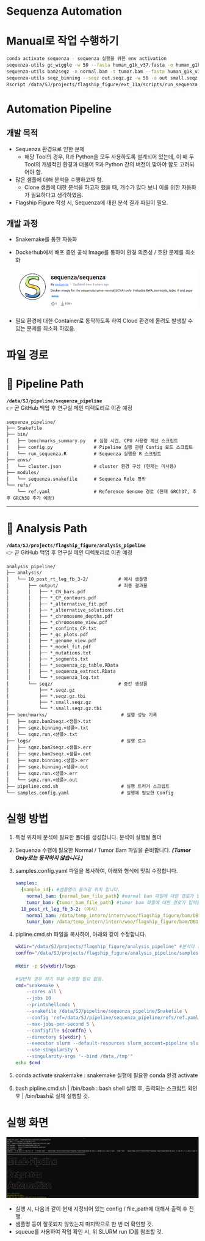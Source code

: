 # Sequenza Automation

# Manual로 작업 수행하기

```bash
conda activate sequenza - sequenza 실행을 위한 env activation
sequenza-utils gc_wiggle -w 50 --fasta human_g1k_v37.fasta -o human_g1k_v37.wig.gz (/data/SJ/projects/flagship_figure/gc_wiggle/human_g1k_v37.wig.gz)
sequenza-utils bam2seqz -n normal.bam -t tumor.bam --fasta human_g1k_v37.fasta -gc human_g1k_v37.wig.gz -o out.seqz.gz
sequenza-utils seqz_binning --seqz out.seqz.gz -w 50 -o out small.seqz.gz
Rscript /data/SJ/projects/flagship_figure/ext_11a/scripts/run_sequenza.R -i small.seqz.gz -o output_dir -n sample_name
```

# Automation Pipeline

## 개발 목적

- Sequenza 환경으로 인한 문제
    - 해당 Tool의 경우, R과 Python을 모두 사용하도록 설계되어 있는데, 이 때 두 Tool의 개별적인 환경과 더불어 R과 Python 간의 버전이 맞아야 함도 고려되어야 함.
- 많은 샘플에 대해 분석을 수행하고자 함.
    - Clone 샘플에 대한 분석을 하고자 했을 때, 개수가 많다 보니 이를 위한 자동화가 필요하다고 생각하였음.
- Flagship Figure 작성 시, Sequenza에 대한 분석 결과 파일이 필요.

## 개발 과정

- Snakemake를 통한 자동화
- Dockerhub에서 배포 중인 공식 Image를 통하여 환경 의존성 / 호환 문제를 최소화
    
    ![image.png](image.png)
    
- 필요 환경에 대한 Container로 동작하도록 하여 Cloud 환경에 올려도 발생할 수 있는 문제를 최소화 하였음.

# 파일 경로
# 📂 Pipeline Path
**`/data/SJ/pipeline/sequenza_pipeline`**  
👉 곧 GitHub 백업 후 연구실 메인 디렉토리로 이관 예정

```
sequenza_pipeline/
├── Snakefile
├── bin/
│   ├── benchmarks_summary.py   # 실행 시간, CPU 사용량 계산 스크립트
│   ├── config.py               # Pipeline 실행 관련 Config 로드 스크립트
│   └── run_sequenza.R          # Sequenza 실행용 R 스크립트
├── envs/
│   └── cluster.json            # cluster 환경 구성 (현재는 미사용)
├── modules/
│   └── sequenza.snakefile      # Sequenza Rule 정의
└── refs/
    └── ref.yaml                # Reference Genome 경로 (현재 GRCh37, 추후 GRCh38 추가 예정)
```

---

# 📂 Analysis Path
**`/data/SJ/projects/flagship_figure/analysis_pipeline`**  
👉 곧 GitHub 백업 후 연구실 메인 디렉토리로 이관 예정

```
analysis_pipeline/
├── analysis/
│   └── 10_post_rt_leg_fb_3-2/           # 예시 샘플명
│       ├── output/                      # 최종 결과물
│       │   ├── *_CN_bars.pdf
│       │   ├── *_CP_contours.pdf
│       │   ├── *_alternative_fit.pdf
│       │   ├── *_alternative_solutions.txt
│       │   ├── *_chromosome_depths.pdf
│       │   ├── *_chromosome_view.pdf
│       │   ├── *_confints_CP.txt
│       │   ├── *_gc_plots.pdf
│       │   ├── *_genome_view.pdf
│       │   ├── *_model_fit.pdf
│       │   ├── *_mutations.txt
│       │   ├── *_segments.txt
│       │   ├── *_sequenza_cp_table.RData
│       │   ├── *_sequenza_extract.RData
│       │   └── *_sequenza_log.txt
│       └── seqz/                        # 중간 생성물
│           ├── *.seqz.gz
│           ├── *.seqz.gz.tbi
│           ├── *.small.seqz.gz
│           └── *.small.seqz.gz.tbi
├── benchmarks/                           # 실행 성능 기록
│   ├── sqnz.bam2seqz.<샘플>.txt
│   ├── sqnz.binning.<샘플>.txt
│   └── sqnz.run.<샘플>.txt
├── logs/                                 # 실행 로그
│   ├── sqnz.bam2seqz.<샘플>.err
│   ├── sqnz.bam2seqz.<샘플>.out
│   ├── sqnz.binning.<샘플>.err
│   ├── sqnz.binning.<샘플>.out
│   ├── sqnz.run.<샘플>.err
│   └── sqnz.run.<샘플>.out
├── pipeline.cmd.sh                       # 실행 트리거 스크립트
└── samples.config.yaml                   # 실행에 필요한 Config
```

    
# 실행 방법
    
   1. 특정 위치에 분석에 필요한 폴더를 생성합니다. 분석이 실행될 폴더
   2. Sequenza 수행에 필요한 Normal / Tumor Bam 파일을 준비합니다. ***(Tumor Only로는 동작하지 않습니다.)***
   3. samples.config.yaml 파일을 복사하여, 아래와 형식에 맞춰 수정합니다.
        
        ```yaml
        samples:
          {sample_id}: #샘플명이 들어갈 위치 입니다.
            normal_bam: {normal_bam_file_path} #normal bam 파일에 대한 경로가 입력될 위치 입니다.
            tumor_bam: {tumor_bam_file_path} #tumor bam 파일에 대한 경로가 입력될 위치 입니다.
          10_post_rt_leg_fb_3-2: (예시)
            normal_bam: /data/temp_intern/intern/woo/flagship_figure/bam/DB10/10_PRL3-1_001B8-E10.s.md.ir.bam
            tumor_bam: /data/temp_intern/intern/woo/flagship_figure/bam/DB10/10_post_rt_leg_fb_3-2.s.md.ir.bam
        ```
        
   4. pipline.cmd.sh 파일을 복사하여, 아래와 같이 수정합니다.
        
        ```bash
        wkdir="/data/SJ/projects/flagship_figure/analysis_pipeline" #분석이 진행될 경로 - 수정 필요
        conffn="/data/SJ/projects/flagship_figure/analysis_pipeline/samples.config.yaml" #앞서 작성한 config 파일이 위치한 경로 - config와 분석 진행 경로가 달라도 무방합니다. - 수정 필요
        
        mkdir -p ${wkdir}/logs
        
        #일반적 경우 하기 부분 수정할 필요 없음.
        cmd="snakemake \
            --cores all \
            --jobs 10
            --printshellcmds \
            --snakefile /data/SJ/pipeline/sequenza_pipeline/Snakefile \
            --config 'ref=/data/SJ/pipeline/sequenza_pipeline/refs/ref.yaml' \
            --max-jobs-per-second 5 \
            --configfile ${conffn} \
            --directory ${wkdir} \
            --executor slurm --default-resources slurm_account=pipeline slurm_partition=cpu --slurm-init-seconds-before-status-checks=60 \
            --use-singularity \
            --singularity-args '--bind /data,/tmp'"
        echo $cmd
        ```
        
   5. conda activate snakemake : snakemake 실행에 필요한 conda 환경 activate
   6. bash pipline.cmd.sh | /bin/bash : bash shell 실행 후, 출력되는 스크립트 확인 후 | /bin/bash로 실제 실행할 것.

# 실행 화면

![image.png](image%201.png)

- 실행 시, 다음과 같이 현재 지정되어 있는 config / file_path에 대해서 출력 후 진행.
- 샘플명 등이 잘못되지 않았는지 마지막으로 한 번 더 확인할 것.
- squeue를 사용하여 작업 확인 시, 위 SLURM run ID를 참조할 것.

